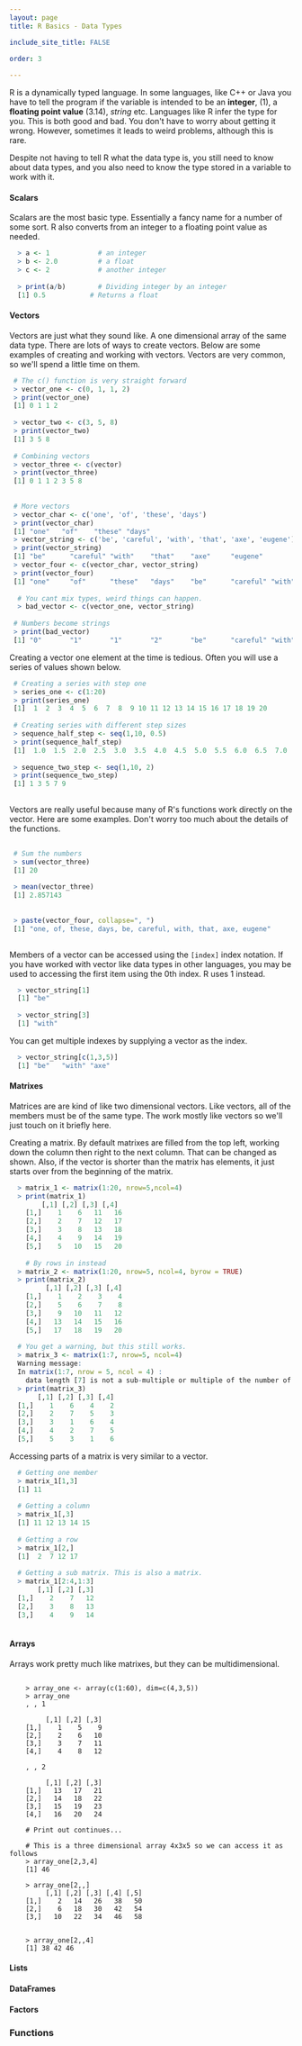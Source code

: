 ```yaml
---
layout: page
title: R Basics - Data Types

include_site_title: FALSE

order: 3
    
---
```


R is a dynamically typed language. In some languages, like C++ or Java
you have to tell the program if the variable is intended to be an **integer**, 
(1), a **floating point value** (3.14), *string* etc. Languages like R 
infer the type for you. This is both good and bad. You don't have to worry 
about getting it wrong. However, sometimes it leads to weird problems, although
this is rare. 

Despite not having to tell R what the data type is, you still need to know
about data types, and you also need to know the type stored in a variable to
work with it. 

#### Scalars

Scalars are the most basic type. Essentially a fancy name for a number of 
some sort. R also converts from an integer to a floating point value as needed.

```R
  > a <- 1            # an integer
  > b <- 2.0          # a float
  > c <- 2            # another integer
  
  > print(a/b)        # Dividing integer by an integer
  [1] 0.5           # Returns a float
```

#### Vectors

Vectors are just what they sound like. A one dimensional array of the same data
type. There are lots of ways to create vectors. Below are some examples of 
creating and working with vectors. Vectors are very common, so we'll 
spend a little time on them.


```R
 # The c() function is very straight forward
 > vector_one <- c(0, 1, 1, 2)
 > print(vector_one)
 [1] 0 1 1 2
 
 > vector_two <- c(3, 5, 8)
 > print(vector_two)
 [1] 3 5 8
 
 # Combining vectors
 > vector_three <- c(vector)
 > print(vector_three)
 [1] 0 1 1 2 3 5 8
 
 
 # More vectors
 > vector_char <- c('one', 'of', 'these', 'days')
 > print(vector_char)
 [1] "one"   "of"    "these" "days" 
 > vector_string <- c('be', 'careful', 'with', 'that', 'axe', 'eugene')
 > print(vector_string)
 [1] "be"      "careful" "with"    "that"    "axe"     "eugene" 
 > vector_four <- c(vector_char, vector_string)
 > print(vector_four)
 [1] "one"     "of"      "these"   "days"    "be"      "careful" "with"    "that"    "axe"     "eugene" 
 
  # You cant mix types, weird things can happen.
  > bad_vector <- c(vector_one, vector_string)
 
 # Numbers become strings
 > print(bad_vector)
 [1] "0"       "1"       "1"       "2"       "be"      "careful" "with"    "that"    "axe"     "eugene" 
```

Creating a vector one element at the time is tedious. Often you will
use a series of values shown below.

```R
 # Creating a series with step one
 > series_one <- c(1:20)
 > print(series_one)
 [1]  1  2  3  4  5  6  7  8  9 10 11 12 13 14 15 16 17 18 19 20
 
 # Creating series with different step sizes
 > sequence_half_step <- seq(1,10, 0.5)
 > print(sequence_half_step)
 [1]  1.0  1.5  2.0  2.5  3.0  3.5  4.0  4.5  5.0  5.5  6.0  6.5  7.0  7.5  8.0  8.5  9.0  9.5 10.0
 
 > sequence_two_step <- seq(1,10, 2)
 > print(sequence_two_step)
 [1] 1 3 5 7 9
 
```

Vectors are really useful because many of R's functions work directly on
the vector. Here are some examples. Don't worry too much about the 
details of the functions.

```R
 
 # Sum the numbers
 > sum(vector_three)
 [1] 20
 
 > mean(vector_three)
 [1] 2.857143
 
 
 > paste(vector_four, collapse=", ")
 [1] "one, of, these, days, be, careful, with, that, axe, eugene"
 

```

Members of a vector can be accessed using the `[index]` index notation. If you have
worked with vector like data types in other languages, you may be used to 
accessing the first item using the 0th index. R uses 1 instead.

```R
  > vector_string[1]
  [1] "be"
  
  > vector_string[3]
  [1] "with"

```

You can get multiple indexes by supplying a vector as the index.

```R
  > vector_string[c(1,3,5)]
  [1] "be"   "with" "axe" 
```


#### Matrixes

Matrices are are kind of like two dimensional vectors. Like vectors, all
of the members must be of the same type. The work mostly like vectors
so we'll just touch on it briefly here.

Creating a matrix. By default matrixes are filled from the top left, working
down the column then right to the next column. That can be changed as shown.
Also, if the vector is shorter than the matrix has elements, it just starts
over from the beginning of the matrix.

```R
  > matrix_1 <- matrix(1:20, nrow=5,ncol=4)
  > print(matrix_1)
        [,1] [,2] [,3] [,4] 
    [1,]    1    6   11   16
    [2,]    2    7   12   17
    [3,]    3    8   13   18
    [4,]    4    9   14   19
    [5,]    5   10   15   20
    
    # By rows in instead
  > matrix_2 <- matrix(1:20, nrow=5, ncol=4, byrow = TRUE)
  > print(matrix_2)
         [,1] [,2] [,3] [,4]
    [1,]    1    2    3    4
    [2,]    5    6    7    8
    [3,]    9   10   11   12
    [4,]   13   14   15   16
    [5,]   17   18   19   20
    
  # You get a warning, but this still works.
  > matrix_3 <- matrix(1:7, nrow=5, ncol=4)
  Warning message:
  In matrix(1:7, nrow = 5, ncol = 4) :
    data length [7] is not a sub-multiple or multiple of the number of rows [5]
  > print(matrix_3)
       [,1] [,2] [,3] [,4]
  [1,]    1    6    4    2
  [2,]    2    7    5    3
  [3,]    3    1    6    4
  [4,]    4    2    7    5
  [5,]    5    3    1    6

```

Accessing parts of a matrix is very similar to a vector.

```R
  # Getting one member
  > matrix_1[1,3]
  [1] 11
  
  # Getting a column
  > matrix_1[,3]
  [1] 11 12 13 14 15
  
  # Getting a row
  > matrix_1[2,]
  [1]  2  7 12 17
  
  # Getting a sub matrix. This is also a matrix.
  > matrix_1[2:4,1:3]
       [,1] [,2] [,3]
  [1,]    2    7   12
  [2,]    3    8   13
  [3,]    4    9   14
  
```

#### Arrays

Arrays work pretty much like matrixes, but they can be multidimensional. 

```

    > array_one <- array(c(1:60), dim=c(4,3,5))
    > array_one
    , , 1
    
         [,1] [,2] [,3]
    [1,]    1    5    9
    [2,]    2    6   10
    [3,]    3    7   11
    [4,]    4    8   12
    
    , , 2
    
         [,1] [,2] [,3]
    [1,]   13   17   21
    [2,]   14   18   22
    [3,]   15   19   23
    [4,]   16   20   24
    
    # Print out continues...
    
    # This is a three dimensional array 4x3x5 so we can access it as follows
    > array_one[2,3,4]
    [1] 46
    
    > array_one[2,,]
         [,1] [,2] [,3] [,4] [,5]
    [1,]    2   14   26   38   50
    [2,]    6   18   30   42   54
    [3,]   10   22   34   46   58
    
    
    > array_one[2,,4]
    [1] 38 42 46
```

#### Lists

#### DataFrames

#### Factors

### Functions
